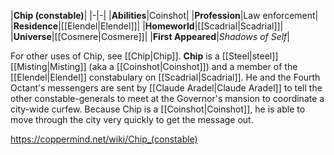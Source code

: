 |**Chip (constable)**|
|-|-|
|**Abilities**|Coinshot|
|**Profession**|Law enforcement|
|**Residence**|[[Elendel\|Elendel]]|
|**Homeworld**|[[Scadrial\|Scadrial]]|
|**Universe**|[[Cosmere\|Cosmere]]|
|**First Appeared**|*Shadows of Self*|

For other uses of Chip, see [[Chip\|Chip]].
**Chip** is a [[Steel\|steel]] [[Misting\|Misting]] (aka a [[Coinshot\|Coinshot]]) and a member of the [[Elendel\|Elendel]] constabulary on [[Scadrial\|Scadrial]].
He and the Fourth Octant's messengers are sent by [[Claude Aradel\|Claude Aradel]] to tell the other constable-generals to meet at the Governor's mansion to coordinate a city-wide curfew. Because Chip is a [[Coinshot\|Coinshot]], he is able to move through the city very quickly to get the message out.



https://coppermind.net/wiki/Chip_(constable)